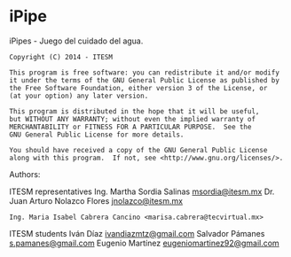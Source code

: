 iPipe
=====
iPipes - Juego del cuidado del agua.

	Copyright (C) 2014 - ITESM

	This program is free software: you can redistribute it and/or modify
	it under the terms of the GNU General Public License as published by
	the Free Software Foundation, either version 3 of the License, or
	(at your option) any later version.

	This program is distributed in the hope that it will be useful,
	but WITHOUT ANY WARRANTY; without even the implied warranty of
	MERCHANTABILITY or FITNESS FOR A PARTICULAR PURPOSE.  See the
	GNU General Public License for more details.

	You should have received a copy of the GNU General Public License
	along with this program.  If not, see <http://www.gnu.org/licenses/>.


Authors:

   ITESM representatives
	Ing. Martha Sordia Salinas <msordia@itesm.mx>
        Dr. Juan Arturo Nolazco Flores <jnolazco@itesm.mx>

	Ing. Maria Isabel Cabrera Cancino <marisa.cabrera@tecvirtual.mx>


   ITESM students
	Iván Díaz ivandiazmtz@gmail.com
	Salvador Pámanes s.pamanes@gmail.com
	Eugenio Martínez eugeniomartinez92@gmail.com

